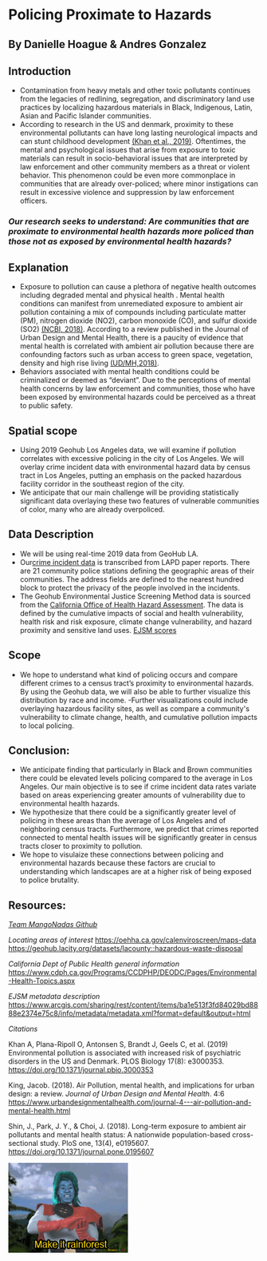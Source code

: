 # Policing Proximate to Hazards
By Danielle Hoague & Andres Gonzalez
-----

## Introduction
- Contamination from heavy metals and other toxic pollutants continues from the legacies of redlining, segregation, and discriminatory land use practices by localizing hazardous materials in Black, Indigenous, Latin, Asian and Pacific Islander communities.
- According to research in the US and denmark, proximity to these environmental pollutants can have long lasting neurological impacts and can stunt childhood development [(Khan et al., 2019)](https://journals.plos.org/plosbiology/article?id=10.1371/journal.pbio.3000353). Oftentimes, the mental and psychological issues that arise from exposure to toxic materials can result in socio-behavioral issues that are interpreted by law enforcement and other community members as a threat or violent behavior. This phenomenon could be even more commonplace in communities that are already over-policed; where minor instigations can result in excessive violence and suppression by law enforcement officers.


### *Our research seeks to understand: Are communities that are proximate to environmental health hazards more policed than those not as exposed by environmental health hazards?* 

## Explanation
- Exposure to pollution can cause a plethora of negative health outcomes including degraded mental and physical health . Mental health conditions can manifest from unremediated exposure to ambient air pollution containing a mix of compounds including particulate matter (PM), nitrogen dioxide (NO2), carbon monoxide (CO), and sulfur dioxide (SO2) [(NCBI, 2018)](https://www.ncbi.nlm.nih.gov/pmc/articles/PMC5891065/#:~:text=A%20growing%20body%20of%20evidence,to%20air%20pollutants%20%5B2%5D.). According to a review published in the Journal of Urban Design and Mental Health, there is a paucity of evidence that mental health is correlated with ambient air pollution because there are confounding factors such as urban access to green space, vegetation, density and high rise living [(UD/MH,2018)](https://www.urbandesignmentalhealth.com/journal-4---air-pollution-and-mental-health.html).
- Behaviors associated with mental health conditions could be criminalized or deemed as “deviant”. Due to the perceptions of mental health concerns by law enforcement and communities, those who have been exposed by environmental hazards could be perceived as a threat to public safety. 

## Spatial scope
- Using 2019 Geohub Los Angeles data, we will examine if pollution correlates with excessive policing in the city of Los Angeles. We will overlay crime incident data with environmental hazard data by census tract in Los Angeles, putting an emphasis on the packed hazardous facility corridor in the southeast region of the city.
- We anticipate that our main challenge will be providing statistically significant data overlaying these two features of vulnerable communities of color, many who are already overpoliced. 

 

## Data Description
- We will be using real-time 2019 data from GeoHub LA. 
- Our[crime incident data](https://data.lacity.org/A-Safe-City/Crime-Data-from-2010-to-2019/63jg-8b9z) is transcribed from LAPD paper reports. There are 21 community police stations defining the geographic areas of their communities. The address fields are defined to the nearest hundred block to protect the privacy of the people involved in the incidents.
- The Geohub Environmental Justice Screening Method data is sourced from the [California Office of Health Hazard Assessment](https://oehha.ca.gov/calenviroscreen/maps-data). The data is defined by the cumulative impacts of social and health vulnerability, health risk and risk exposure, climate change vulnerability, and hazard proximity and sensitive land uses. [EJSM scores](https://geohub.lacity.org/datasets/lacounty::ejsm-scores)

## Scope
- We hope to understand what kind of policing occurs and compare different crimes to a census tract’s proximity to environmental hazards. By using the Geohub data, we will also be able to further visualize this distribution by race and income.
-Further visualizations could include overlaying hazardous facility sites, as well as compare a community's vulnerability to climate change, health, and cumulative pollution impacts to local policing.

## Conclusion:
- We anticipate finding that particularly in Black and Brown communities there could be elevated levels policing compared to the average in Los Angeles. Our main objective is to see if crime incident data rates variate based on areas experiencing greater amounts of vulnerability due to environmental health hazards. 
- We hypothesize that there could be a significantly greater level of policing in these areas than the average of Los Angeles and of neighboring census tracts. Furthermore, we predict that crimes reported connected to mental health issues will be significantly greater in census tracts closer to proximity to pollution. 
- We hope to visulaize these connections between policing and environmental hazards because these factors are crucial to understanding which landscapes are at a higher risk of being exposed to police brutality. 




## Resources: 

*[Team MangoNadas Github](https://github.com/Agonzogonzo/Mangonadas)*

*Locating areas of interest*
https://oehha.ca.gov/calenviroscreen/maps-data
https://geohub.lacity.org/datasets/lacounty::hazardous-waste-disposal

*California Dept of Public Health general information*
https://www.cdph.ca.gov/Programs/CCDPHP/DEODC/Pages/Environmental-Health-Topics.aspx


*EJSM metadata description*
https://www.arcgis.com/sharing/rest/content/items/ba1e513f3fd84029bd8888e2374e75c8/info/metadata/metadata.xml?format=default&output=html

*Citations*

Khan A, Plana-Ripoll O, Antonsen S, Brandt J, Geels C, et al. (2019) Environmental pollution is associated with increased risk of psychiatric disorders in the US and Denmark. PLOS Biology 17(8): e3000353. https://doi.org/10.1371/journal.pbio.3000353

King, Jacob. (2018). Air Pollution, mental health, and implications for urban design: a review. *Journal of Urban Design and Mental Health*. 4:6 https://www.urbandesignmentalhealth.com/journal-4---air-pollution-and-mental-health.html

Shin, J., Park, J. Y., & Choi, J. (2018). Long-term exposure to ambient air pollutants and mental health status: A nationwide population-based cross-sectional study. PloS one, 13(4), e0195607. https://doi.org/10.1371/journal.pone.0195607


![Captain Planet](https://github.com/Agonzogonzo/Mangonadas/blob/Additional-Materials/captain_planet.gif)
